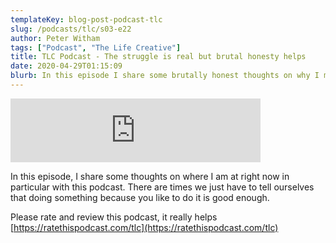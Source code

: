 ```yaml
---
templateKey: blog-post-podcast-tlc
slug: /podcasts/tlc/s03-e22
author: Peter Witham
tags: ["Podcast", "The Life Creative"]
title: TLC Podcast - The struggle is real but brutal honesty helps
date: 2020-04-29T01:15:09
blurb: In this episode I share some brutally honest thoughts on why I make this podcast despite the statistics saying stop.
---
```


<iframe src="https://anchor.fm/peter-witham/embed/episodes/The-struggle-is-real-but-brutal-honesty-does-help-edbjmt" height="102px" width="400px" frameborder="0" scrolling="no"></iframe>

In this episode, I share some thoughts on where I am at right now in particular with this podcast. There are times we just have to tell ourselves that doing something because you like to do it is good enough.

Please rate and review this podcast, it really helps
[https://ratethispodcast.com/tlc](https://ratethispodcast.com/tlc)
